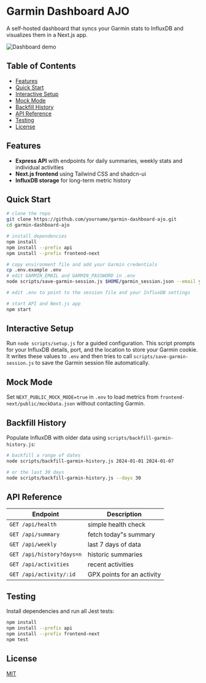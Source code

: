 # Garmin Dashboard AJO

A self-hosted dashboard that syncs your Garmin stats to InfluxDB and visualizes them in a Next.js app.

![Dashboard demo](docs/demo.gif)

## Table of Contents

- [Features](#features)
- [Quick Start](#quick-start)
- [Interactive Setup](#interactive-setup)
- [Mock Mode](#mock-mode)
- [Backfill History](#backfill-history)
- [API Reference](#api-reference)
- [Testing](#testing)
- [License](#license)

## Features

- **Express API** with endpoints for daily summaries, weekly stats and individual activities
- **Next.js frontend** using Tailwind CSS and shadcn-ui
- **InfluxDB storage** for long-term metric history

## Quick Start

```bash
# clone the repo
git clone https://github.com/yourname/garmin-dashboard-ajo.git
cd garmin-dashboard-ajo

# install dependencies
npm install
npm install --prefix api
npm install --prefix frontend-next

# copy environment file and add your Garmin credentials
cp .env.example .env
# edit GARMIN_EMAIL and GARMIN_PASSWORD in .env
node scripts/save-garmin-session.js $HOME/garmin_session.json --email you@example.com --password yourPassword

# edit .env to point to the session file and your InfluxDB settings

# start API and Next.js app
npm start
```

## Interactive Setup

Run `node scripts/setup.js` for a guided configuration. This script prompts for
your InfluxDB details, port, and the location to store your Garmin cookie. It
writes these values to `.env` and then tries to call `scripts/save-garmin-session.js`
to save the Garmin session file automatically.

## Mock Mode

Set `NEXT_PUBLIC_MOCK_MODE=true` in `.env` to load metrics from `frontend-next/public/mockData.json` without contacting Garmin.

## Backfill History

Populate InfluxDB with older data using `scripts/backfill-garmin-history.js`:

```bash
# backfill a range of dates
node scripts/backfill-garmin-history.js 2024-01-01 2024-01-07

# or the last 30 days
node scripts/backfill-garmin-history.js --days 30
```

## API Reference

| Endpoint | Description |
| -------- | ----------- |
| `GET /api/health` | simple health check |
| `GET /api/summary` | fetch today"s summary |
| `GET /api/weekly` | last 7 days of data |
| `GET /api/history?days=n` | historic summaries |
| `GET /api/activities` | recent activities |
| `GET /api/activity/:id` | GPX points for an activity |

## Testing

Install dependencies and run all Jest tests:

```bash
npm install
npm install --prefix api
npm install --prefix frontend-next
npm test
```

## License

[MIT](LICENSE)
